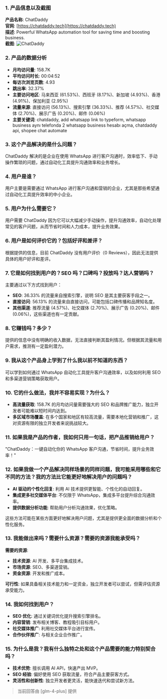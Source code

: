 ### 1. 产品信息以及截图

**产品名称**: ChatDaddy  
**官网**: [https://chatdaddy.tech](https://chatdaddy.tech)  
**描述**: Powerful WhatsApp automation tool for saving time and boosting business.  
**截图**: ![ChatDaddy](https://cdn-images.toolify.ai/170350397721614270.jpg)

### 2. 产品的数据分析

- **月均访问量**: 158.7K
- **平均访问时长**: 00:04:52
- **每访次浏览页数**: 4.93
- **跳出率**: 32.37%
- **主要访问地区**: 马来西亚 (61.53%)、西班牙 (8.17%)、新加坡 (4.93%)、香港 (4.91%)、保加利亚 (2.95%)
- **流量来源**: 直接访问 (56.13%)、搜索引擎 (36.33%)、推荐 (4.57%)、社交媒体 (2.70%)、展示广告 (0.20%)、邮件 (0.06%)
- **主要关键词**: chatdaddy, add whatsapp link to typeform, whatsapp business aynı telefonda 2 whatsapp business hesabı açma, chatdaddy api, shopee chat automate

### 3. 这个产品解决的是什么问题？

ChatDaddy 解决的是企业在使用 WhatsApp 进行客户沟通时，效率低下、手动操作繁琐的问题，通过自动化工具提升沟通效率和业务增长。

### 4. 用户是谁？

用户主要是需要通过 WhatsApp 进行客户沟通和营销的企业，尤其是那些希望通过自动化工具提升效率的中小企业。

### 5. 用户为什么需要它？

用户需要 ChatDaddy 因为它可以大幅减少手动操作，提升沟通效率，自动化处理常见的客户问题，从而节省时间和人力成本，提升业务效果。

### 6. 用户是如何评价它的？包括好评和差评？

根据提供的信息，目前 ChatDaddy 没有用户评价（0 Reviews），因此无法提供具体的用户好评和差评。

### 7. 它是如何找到用户的？SEO 吗？口碑吗？投放吗？达人营销吗？

主要通过以下方式找到用户：
- **SEO**: 36.33% 的流量来自搜索引擎，说明 SEO 是其主要获客手段之一。
- **直接访问**: 56.13% 的流量来自直接访问，可能包括口碑传播和品牌知名度。
- **其他渠道**: 推荐流量 (4.57%)、社交媒体 (2.70%)、展示广告 (0.20%)、邮件 (0.06%)，这些渠道也有一定贡献。

### 8. 它赚钱吗？多少？

提供的信息中没有明确的收入数据，无法直接判断其盈利情况。但根据其流量和用户需求，推测有一定盈利潜力。

### 9. 我从这个产品身上学到了什么我以前不知道的东西？

可以学到如何通过 WhatsApp 自动化工具提升客户沟通效率，以及如何利用 SEO 和多渠道营销策略获取用户。

### 10. 它的什么做法，我并不容易实现？为什么？

- **高流量获取**: 158.7K 的月均访问量需要强大的 SEO 和品牌推广能力，独立开发者可能难以短时间内达到。
- **多区域市场覆盖**: 在多个国家和地区有较高流量，需要本地化营销和推广，这对资源有限的独立开发者来说挑战较大。

### 11. 如果我是产品的作者，我如何只用一句话，把产品推销给用户？

"ChatDaddy：一键自动化你的 WhatsApp 客户沟通，节省时间，提升业务效率！"

### 12. 如果我做一个产品解决同样场景的同样问题，我可能采用哪些和它不同的方法？我的方法比它能更好地解决用户的问题吗？

- **AI 驱动的个性化回复**: 利用 AI 技术提供更智能、个性化的自动回复。
- **集成更多社交媒体平台**: 不仅限于 WhatsApp，集成多平台提升综合沟通效率。
- **提供数据分析功能**: 帮助用户分析沟通效果，优化策略。

这些方法可能在某些方面更好地解决用户问题，尤其是提供更全面的数据分析和个性化服务。

### 13. 我能做出来吗？需要什么资源？需要的资源我能承受吗？

**需要的资源**:
- **技术资源**: AI 开发、多平台集成技术。
- **市场资源**: SEO、多渠道营销。
- **资金资源**: 开发和推广成本。

**可行性**:
如果具备相关技术能力和一定资金，独立开发者可以尝试，但需评估资源承受能力。

### 14. 我如何找到用户？

- **SEO 优化**: 通过关键词优化提升搜索引擎排名。
- **内容营销**: 发布相关博客、教程吸引目标用户。
- **社交媒体推广**: 利用社交媒体平台进行宣传。
- **合作伙伴推广**: 与相关企业合作推广。

### 15. 为什么是我？我有什么独特之处和这个产品需要的能力特别契合吗？

- **技术优势**: 擅长调用 AI API，快速产出 MVP。
- **SEO 经验**: 偏好使用 SEO 获取流量，符合产品主要获客方式。
- **灵活性和创新性**: 独立开发者更灵活，能快速迭代和尝试新方法。

> 当前回答由 [glm-4-plus] 提供